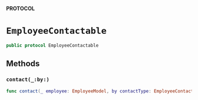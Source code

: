 **PROTOCOL**

# `EmployeeContactable`

```swift
public protocol EmployeeContactable
```

## Methods
### `contact(_:by:)`

```swift
func contact(_ employee: EmployeeModel, by contactType: EmployeeContactType)
```

